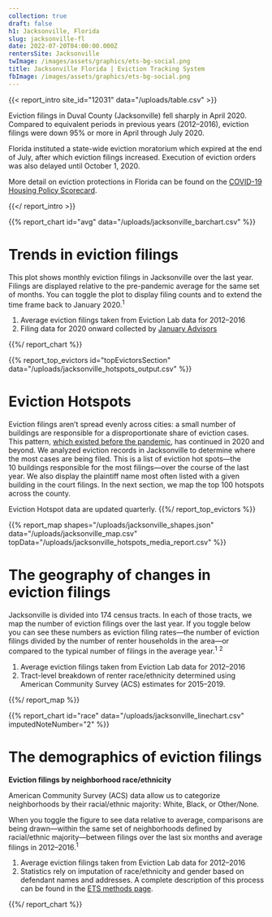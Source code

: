 ```yaml
---
collection: true
draft: false
h1: Jacksonville, Florida
slug: jacksonville-fl
date: 2022-07-20T04:00:00.000Z
rentersSite: Jacksonville
twImage: /images/assets/graphics/ets-bg-social.png
title: Jacksonville Florida | Eviction Tracking System
fbImage: /images/assets/graphics/ets-bg-social.png
---
```


{{< report_intro site_id="12031" data="/uploads/table.csv" >}}

Eviction filings in Duval County (Jacksonville) fell sharply in April 2020. Compared to equivalent periods in previous years (2012–2016), eviction filings were down 95% or more in April through July 2020. 

Florida instituted a state-wide eviction moratorium which expired at the end of July, after which eviction filings increased. Execution of eviction orders was also delayed until October 1, 2020.

More detail on eviction protections in Florida can be found on the [COVID-19 Housing Policy Scorecard](https://evictionlab.org/covid-policy-scorecard/fl/).

{{</ report_intro >}}



{{% report_chart id="avg" data="/uploads/jacksonville_barchart.csv" %}}

# Trends in eviction filings

This plot shows monthly eviction filings in Jacksonville over the last year. Filings are displayed relative to the pre-pandemic average for the same set of months. You can toggle the plot to display filing counts and to extend the time frame back to January 2020.<sup>1</sup>

1. Average eviction filings taken from Eviction Lab data for 2012–2016
2. Filing data for 2020 onward collected by [January Advisors](https://www.januaryadvisors.com/)

{{%/ report_chart %}}



{{% report_top_evictors id="topEvictorsSection" data="/uploads/jacksonville_hotspots_output.csv" %}}
# Eviction Hotspots

Eviction filings aren’t spread evenly across cities: a small number of buildings are responsible for a disproportionate share of eviction cases. This pattern, [which existed before the pandemic](https://evictionlab.org/top-evicting-landlords-drive-us-eviction-crisis/), has continued in 2020 and beyond. We analyzed eviction records in Jacksonville to determine where the most cases are being filed. This is a list of eviction hot spots—the 10 buildings responsible for the most filings—over the course of the last year. We also display the plaintiff name most often listed with a given building in the court filings. In the next section, we map the top 100 hotspots across the county.

Eviction Hotspot data are updated quarterly.
{{%/ report_top_evictors %}}



{{% report_map shapes="/uploads/jacksonville_shapes.json" data="/uploads/jacksonville_map.csv" topData="/uploads/jacksonville_hotspots_media_report.csv" %}}

# The geography of changes in eviction filings

Jacksonville is divided into 174 census tracts. In each of those tracts, we map the number of eviction filings over the last year. If you toggle below you can see these numbers as eviction filing rates—the number of eviction filings divided by the number of renter households in the area—or compared to the typical number of filings in the average year.<sup>1</sup> <sup>2</sup>

1. Average eviction filings taken from Eviction Lab data for 2012–2016
2. Tract-level breakdown of renter race/ethnicity determined using American Community Survey (ACS) estimates for 2015–2019.

{{%/ report_map %}}



{{% report_chart id="race" data="/uploads/jacksonville_linechart.csv" imputedNoteNumber="2" %}}



# The demographics of eviction filings

**Eviction filings by neighborhood race/ethnicity**

American Community Survey (ACS) data allow us to categorize neighborhoods by their racial/ethnic majority: White, Black, or Other/None. 

When you toggle the figure to see data relative to average, comparisons are being drawn—within the same set of neighborhoods defined by racial/ethnic majority—between filings over the last six months and average filings in 2012–2016.<sup>1</sup>

1. Average eviction filings taken from Eviction Lab data for 2012–2016
2. Statistics rely on imputation of race/ethnicity and gender based on defendant names and addresses. A complete description of this process can be found in the [ETS methods page](https://evictionlab.org/eviction-tracking/methods/).

{{%/ report_chart %}}
